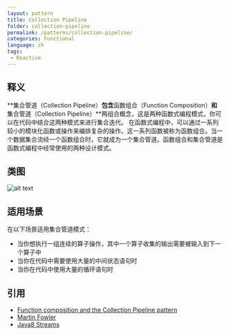 ```yaml
---
layout: pattern
title: Collection Pipeline
folder: collection-pipeline
permalink: /patterns/collection-pipeline/
categories: Functional
language: zh
tags:
 - Reactive
---
```


## 释义
**集合管道（Collection Pipeline）**包含**函数组合（Function Composition）**和**集合管道（Collection Pipeline）**两组合概念，这是两种函数式编程模式，你可以在代码中结合这两种模式来进行集合迭代。
在函数式编程中，可以通过一系列较小的模块化函数或操作来编排复杂的操作。这一系列函数被称为函数组合。当一个数据集合流经一个函数组合时，它就成为一个集合管道。函数组合和集合管道是函数式编程中经常使用的两种设计模式。

## 类图
![alt text](../../../collection-pipeline/etc/collection-pipeline.png "Collection Pipeline")

## 适用场景
在以下场景适用集合管道模式：

* 当你想执行一组连续的算子操作，其中一个算子收集的输出需要被输入到下一个算子中
* 当你在代码中需要使用大量的中间状态语句时
* 当你在代码中使用大量的循环语句时

## 引用

* [Function composition and the Collection Pipeline pattern](https://www.ibm.com/developerworks/library/j-java8idioms2/index.html)
* [Martin Fowler](https://martinfowler.com/articles/collection-pipeline/)
* [Java8 Streams](https://docs.oracle.com/javase/8/docs/api/java/util/stream/package-summary.html)